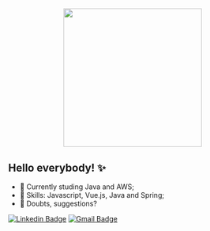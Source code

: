 <h1 align="center" >
<img src="https://imgur.com/mNgtg6y.png" height="280" width="280">
</h1>

## Hello everybody! ✨

- 🌱 Currently studing Java and AWS;
- 🚀 Skills: Javascript, Vue.js, Java and Spring;
- 🤔 Doubts, suggestions? <BR>

 [![Linkedin Badge](https://img.shields.io/badge/-Linkedin-blue?style=flat-square&logo=Linkedin&logoColor=white&link=https://www.linkedin.com/in/leiteav/)](https://www.linkedin.com/in/leiteav/) 
[![Gmail Badge](https://img.shields.io/badge/-arileitte@gmail.com-c14438?style=flat-square&logo=Gmail&logoColor=white&link=mailto:arileitte@gmail.com)](mailto:arileitte@gmail.com)
<br>
<br>
<br>
<a href="https://assets-ouch.icons8.com/free-download/85/72a8f5df-985d-4f5b-b7fd-d586f20e9757.png?filename=marginalia-web-programer.png" target="_blank"></a>
